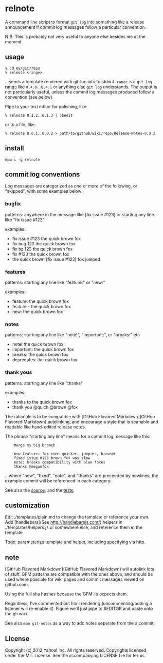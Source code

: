 relnote
======

A command line script to format `git log` into something like a release announcement if commit log messages follow a particular convention.

N.B. This is probably not very useful to anyone else besides me at the moment.

usage
-----

    % cd my/git/repo
    % relnote <range>

...sends a template rendered with git-log info to stdout. `range` is a `git log` range like `0.4.0..0.4.1` or anything else `git log` understands. The output is not particularly useful, unless the commit log messages produced follow a convention (see below).

Pipe to your text editor for polishing, like:

    % relnote 0.1.2..0.1.3 | bbedit

or to a file, like:

    % relnote 0.0.1..0.0.2 > path/to/github/wiki/repo/Release-Notes-0.0.2


install
-------

    npm i -g relnote


commit log conventions
----------------------

Log messages are categorized as one or more of the following, or "skipped", with some examples below:

### bugfix
patterns: anywhere in the message like [fix issue #123] or starting any line like "fix issue #123"

examples:

  * fix issue #123 the quick brown fox
  * fix bug 123 the quick brown fox
  * fix bz 123 the quick brown fox
  * fix #123 the quick brown fox
  * the quick brown [fix issue #123] fox jumped

### features

patterns: starting any line like "feature:" or "new:"

examples:

  * feature: the quick brown fox
  * feature - the quick brown fox
  * new: the quick brown fox

### notes

patterns: starting any line like "note!", "important:", or "breaks:" etc

  * note! the quick brown fox
  * important: the quick brown fox
  * breaks: the quick brown fox
  * deprecates: the quick brown fox


### thank yous

patterns: starting any line like "thanks"

examples:

  * thanks to the quick brown fox
  * thank you @quick @brown @fox

The rationale is to be compatible with [GitHub Flavored Markdown](GitHub Flavored Markdown) autolinking, and encourage a style that is scanable and readable like hand-edited release notes.

The phrase "starting any line" means for a commit log message like this:

        Merge my big branch

        new feature: fox even quicker, jumpier, browner
        fixed issue #123 brown fox was slow
        note: breaks compatibility with blue foxes
        thanks @meganfox

...where "new", "fixed", "note", and "thanks" are preceeded by newlines, the example commit will be referenced in each category.

See also the [source](/isao/relnote/blob/master/lib/categorize.js), and the [tests](/isao/relnote/blob/master/test/test-cat.js).

customization
-------------
Edit ./templates/plain.md to change the template or reference your own. Add [handlebars](See http://handlebarsjs.com/) helpers in ./templates/helpers.js or somewhere else, and reference them in the template.

Todo: parameterize template and helper, including specifying via http.


note
----
[GitHub Flavored Markdown](GitHub Flavored Markdown) will autolink lots of stuff. GFM patterns are compatible with the ones above, and should be used where possible for wiki pages and commit messages viewed on github.com.

Using the full sha hashes because the GFM lib expects them.

Regardless, I've commented out html rendering (uncommenting/adding a listener will re-enable it). Figure we'll just pipe to $EDITOR and paste onto the gh wiki.

See also `man git-notes` as a way to add notes seperate from the a commit.

License
-------
Copyright (c) 2012 Yahoo! Inc.  All rights reserved.
Copyrights licensed under the MIT License. See the accompanying LICENSE file for terms.
